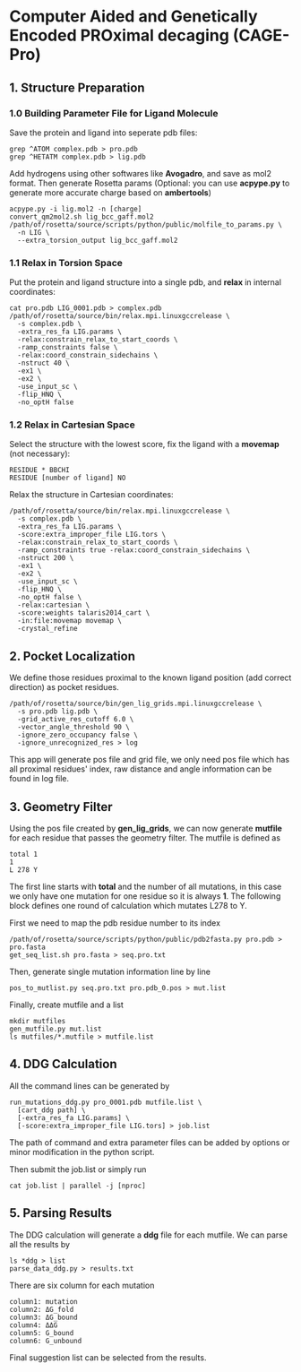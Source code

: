 # Computer Aided and Genetically Encoded PROximal decaging (CAGE-Pro)

## 1. Structure Preparation

### 1.0 Building Parameter File for Ligand Molecule

Save the protein and ligand into seperate pdb files:

    grep ^ATOM complex.pdb > pro.pdb
    grep ^HETATM complex.pdb > lig.pdb

Add hydrogens using other softwares like **Avogadro**, and save as mol2 format. Then generate Rosetta params (Optional: you can use **acpype.py** to generate more accurate charge based on **ambertools**)

    acpype.py -i lig.mol2 -n [charge]
    convert_qm2mol2.sh lig_bcc_gaff.mol2
    /path/of/rosetta/source/scripts/python/public/molfile_to_params.py \
      -n LIG \
      --extra_torsion_output lig_bcc_gaff.mol2

### 1.1 Relax in Torsion Space
Put the protein and ligand structure into a single pdb, and **relax** in internal coordinates:

    cat pro.pdb LIG_0001.pdb > complex.pdb
    /path/of/rosetta/source/bin/relax.mpi.linuxgccrelease \
      -s complex.pdb \
      -extra_res_fa LIG.params \
      -relax:constrain_relax_to_start_coords \
      -ramp_constraints false \
      -relax:coord_constrain_sidechains \
      -nstruct 40 \
      -ex1 \
      -ex2 \
      -use_input_sc \
      -flip_HNQ \
      -no_optH false

### 1.2 Relax in Cartesian Space
Select the structure with the lowest score, fix the ligand with a **movemap** (not necessary):

    RESIDUE * BBCHI
    RESIDUE [number of ligand] NO

Relax the structure in Cartesian coordinates:

    /path/of/rosetta/source/bin/relax.mpi.linuxgccrelease \
      -s complex.pdb \
      -extra_res_fa LIG.params \
      -score:extra_improper_file LIG.tors \
      -relax:constrain_relax_to_start_coords \
      -ramp_constraints true -relax:coord_constrain_sidechains \
      -nstruct 200 \
      -ex1 \
      -ex2 \
      -use_input_sc \
      -flip_HNQ \
      -no_optH false \
      -relax:cartesian \
      -score:weights talaris2014_cart \
      -in:file:movemap movemap \
      -crystal_refine

## 2. Pocket Localization
We define those residues proximal to the known ligand position (add correct direction) as pocket residues.

    /path/of/rosetta/source/bin/gen_lig_grids.mpi.linuxgccrelease \
      -s pro.pdb lig.pdb \
      -grid_active_res_cutoff 6.0 \
      -vector_angle_threshold 90 \
      -ignore_zero_occupancy false \
      -ignore_unrecognized_res > log

This app will generate pos file and grid file, we only need pos file which has all proximal residues' index, raw distance and angle information can be found in log file.

## 3. Geometry Filter
Using the pos file created by **gen_lig_grids**, we can now generate **mutfile** for each residue that passes the geometry filter. The mutfile is defined as

    total 1
    1
    L 278 Y

The first line starts with **total** and the number of all mutations, in this case we only have one mutation for one residue so it is always **1**. The following block defines one round of calculation which mutates L278 to Y.

First we need to map the pdb residue number to its index

    /path/of/rosetta/source/scripts/python/public/pdb2fasta.py pro.pdb > pro.fasta
    get_seq_list.sh pro.fasta > seq.pro.txt

Then, generate single mutation information line by line

    pos_to_mutlist.py seq.pro.txt pro.pdb_0.pos > mut.list

Finally, create mutfile and a list

    mkdir mutfiles
    gen_mutfile.py mut.list
    ls mutfiles/*.mutfile > mutfile.list

## 4. DDG Calculation
All the command lines can be generated by

    run_mutations_ddg.py pro_0001.pdb mutfile.list \
      [cart_ddg path] \
      [-extra_res_fa LIG.params] \
      [-score:extra_improper_file LIG.tors] > job.list

The path of command and extra parameter files can be added by options or minor modification in the python script.

Then submit the job.list or simply run

    cat job.list | parallel -j [nproc]

## 5. Parsing Results
The DDG calculation will generate a **ddg** file for each mutfile. We can parse all the results by

    ls *ddg > list
    parse_data_ddg.py > results.txt

There are six column for each mutation

    column1: mutation
    column2: ΔG_fold
    column3: ΔG_bound
    column4: ΔΔG
    column5: G_bound
    column6: G_unbound

Final suggestion list can be selected from the results.
